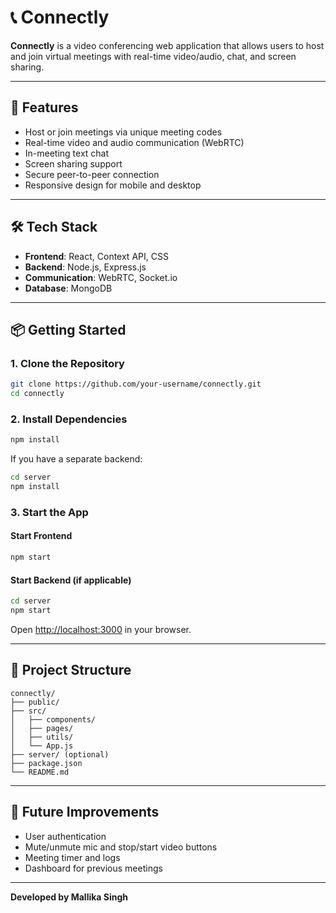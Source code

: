 
# 📞 Connectly

**Connectly** is a video conferencing web application that allows users to host and join virtual meetings with real-time video/audio, chat, and screen sharing.

---

## 🚀 Features

- Host or join meetings via unique meeting codes
- Real-time video and audio communication (WebRTC)
- In-meeting text chat
- Screen sharing support
- Secure peer-to-peer connection
- Responsive design for mobile and desktop

---

## 🛠️ Tech Stack

- **Frontend**: React, Context API, CSS
- **Backend**: Node.js, Express.js
- **Communication**: WebRTC, Socket.io
- **Database**: MongoDB 

---

## 📦 Getting Started

### 1. Clone the Repository

```bash
git clone https://github.com/your-username/connectly.git
cd connectly
````

### 2. Install Dependencies

```bash
npm install
```

If you have a separate backend:

```bash
cd server
npm install
```

### 3. Start the App

#### Start Frontend

```bash
npm start
```

#### Start Backend (if applicable)

```bash
cd server
npm start
```

Open [http://localhost:3000](http://localhost:3000) in your browser.

---

## 📁 Project Structure

```
connectly/
├── public/
├── src/
│   ├── components/
│   ├── pages/
│   ├── utils/
│   └── App.js
├── server/ (optional)
├── package.json
└── README.md
```

---

## 📌 Future Improvements

* User authentication
* Mute/unmute mic and stop/start video buttons
* Meeting timer and logs
* Dashboard for previous meetings

---

**Developed by Mallika Singh**


